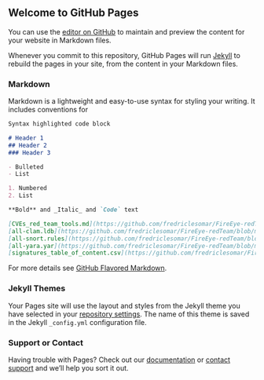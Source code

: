 ## Welcome to GitHub Pages

You can use the [editor on GitHub](https://github.com/fredriclesomar/FireEye-redTeam/edit/gh-pages/index.md) to maintain and preview the content for your website in Markdown files.

Whenever you commit to this repository, GitHub Pages will run [Jekyll](https://jekyllrb.com/) to rebuild the pages in your site, from the content in your Markdown files.

### Markdown

Markdown is a lightweight and easy-to-use syntax for styling your writing. It includes conventions for

```markdown
Syntax highlighted code block

# Header 1
## Header 2
### Header 3

- Bulleted
- List

1. Numbered
2. List

**Bold** and _Italic_ and `Code` text

[CVEs_red_team_tools.md](https://github.com/fredriclesomar/FireEye-redTeam/blob/master/CVEs_red_team_tools.md) and ![Image](src)
[all-clam.ldb](https://github.com/fredriclesomar/FireEye-redTeam/blob/master/all-clam.ldb) and ![Image](src)
[all-snort.rules](https://github.com/fredriclesomar/FireEye-redTeam/blob/master/all-snort.rules) and ![Image](src)
[all-yara.yar](https://github.com/fredriclesomar/FireEye-redTeam/blob/master/all-yara.yar) and ![Image](src)
[signatures_table_of_content.csv](https://github.com/fredriclesomar/FireEye-redTeam/blob/master/signatures_table_of_content.csv) and ![Image](src)
```

For more details see [GitHub Flavored Markdown](https://guides.github.com/features/mastering-markdown/).

### Jekyll Themes

Your Pages site will use the layout and styles from the Jekyll theme you have selected in your [repository settings](https://github.com/fredriclesomar/FireEye-redTeam/settings). The name of this theme is saved in the Jekyll `_config.yml` configuration file.

### Support or Contact

Having trouble with Pages? Check out our [documentation](https://docs.github.com/categories/github-pages-basics/) or [contact support](https://github.com/contact) and we’ll help you sort it out.
